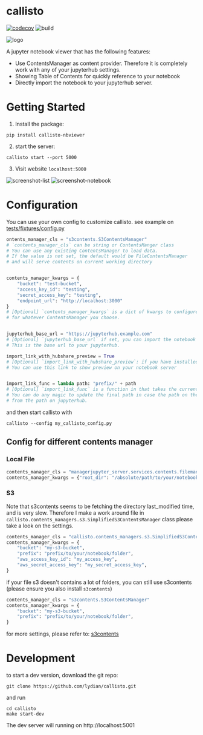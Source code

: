 # callisto
[![codecov](https://codecov.io/gh/lydian/callisto/branch/master/graph/badge.svg?token=1YB3XJNKJZ)](https://codecov.io/gh/lydian/callisto)
![build](https://github.com/lydian/callisto/workflows/Build/badge.svg)


![logo](https://user-images.githubusercontent.com/678485/147995610-e9fb67f3-d72e-41ed-82e0-3afb6e89a10d.png?style=centerme)

A jupyter notebook viewer that has the following features:
- Use ContentsManager as content provider. Therefore it is completely work with any of your jupyterhub settings.
- Showing Table of Contents for quickly reference to your notebook
- Directly import the notebook to your jupyterhub server.

# Getting Started

1. Install the package:
```
pip install callisto-nbviewer
```
2. start the server:
```
callisto start --port 5000
```
3. Visit website  `localhost:5000`

![screenshot-list](https://user-images.githubusercontent.com/678485/147997776-ca207748-ff09-4e39-8305-db5e6ea86398.png)
![screenshot-notebook](https://user-images.githubusercontent.com/678485/147997798-161b215c-c7a3-490a-987b-3957bdfb0513.png)


# Configuration

You can use your own config to customize callisto. see example on [tests/fixtures/config.py](https://github.com/lydian/callisto/blob/master/tests/fixtures/config.py)
```python:my_callisto_config.py
ontents_manager_cls = "s3contents.S3ContentsManager"
# `contents_manager_cls` can be string or ContentsManger class
# You can use any existing ContentsManager to load data.
# If the value is not set, the default would be FileContentsManager
# and will serve contents on current working directory


contents_manager_kwargs = {
    "bucket": "test-bucket",
    "access_key_id": "testing",
    "secret_access_key": "testing",
    "endpoint_url": "http://localhost:3000"
}
# [Optional] `contents_manager_kwargs` is a dict of kwargs to configure the required settings
# for whatever ContentsManager you choose.


jupyterhub_base_url = "https://jupyterhub.example.com"
# [Optional] `jupyterhub_base_url` if set, you can import the notebook directly to your jupyterhub server
# This is the base url to your jupyterhub.

import_link_with_hubshare_preview = True
# [Optional] `import_link_with_hubshare_preview`: if you have installed jupyterlab-hubshare plugin,
# You can use this link to show preview on your notebook server


import_link_func = lambda path: "prefix/" + path
# [Optional] `import_link_func` is a function in that takes the current path as an input,
# You can do any magic to update the final path in case the path on the site is different
# from the path on jupyterhub.
```
and then start callisto with
```
callisto --config my_callisto_config.py
```

## Config for different contents manager

### Local File

```python:my_callisto_config.py
contents_manager_cls = "managerjupyter_server.services.contents.filemanager.FileContentsManager"
contents_manager_kwargs = {"root_dir": "/absolute/path/to/your/notebook/folder"}
```

### S3
Note that s3contents seems to be fetching the directory last_modified time, and is very slow.
Therefore I make a work around file in `callisto.contents_managers.s3.SimplifiedS3ContentsManager` class
please take a look on the settings.

```python:my_callisto_config.py
contents_manager_cls = "callisto.contents_managers.s3.SimplifiedS3ContentsManager"
contents_manager_kwargs = {
    "bucket": "my-s3-bucket",
    "prefix": "prefix/to/your/notebook/folder",
    "aws_access_key_id": "my_access_key",
    "aws_secret_access_key": "my_secret_access_key",
}
```

if your file s3 doesn't contains a lot of folders, you can still use s3contents (please ensure you also install `s3contents`)
```python:my_callisto_config.py
contents_manager_cls = "s3contents.S3ContentsManager"
contents_manager_kwargs = {
    "bucket": "my-s3-bucket",
    "prefix": "prefix/to/your/notebook/folder",
}

```
for more settings, please refer to: [s3contents](https://github.com/danielfrg/s3contents)


 # Development
 to start a dev version, download the git repo:
 ```
 git clone https://github.com/lydian/callisto.git
 ```

 and run
 ```
 cd callisto
 make start-dev
 ```

 The dev server will running on http://localhost:5001
